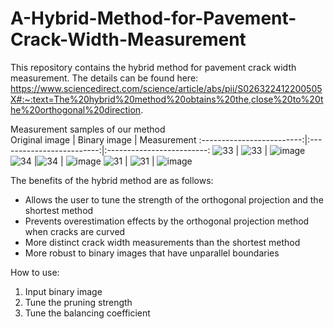 # A-Hybrid-Method-for-Pavement-Crack-Width-Measurement
This repository contains the hybrid method for pavement crack width measurement. The details can be found here: https://www.sciencedirect.com/science/article/abs/pii/S026322412200505X#:~:text=The%20hybrid%20method%20obtains%20the,close%20to%20the%20orthogonal%20direction.

Measurement samples of our method <br>
Original image       |  Binary image    |  Measurement
:-------------------------:|:-------------------------:|:-------------------------:
![33](https://github.com/JeremyOng96/A-Hybrid-Method-for-Pavement-Crack-Width-Measurement/assets/17587452/4af87d33-466d-4a62-a9cb-a7a621667f5f) | ![33](https://github.com/JeremyOng96/A-Hybrid-Method-for-Pavement-Crack-Width-Measurement/assets/17587452/0784fb34-24db-41e5-85fc-1683b24050e7) | ![image](https://github.com/JeremyOng96/A-Hybrid-Method-for-Pavement-Crack-Width-Measurement/assets/17587452/6b7f7c14-5d8f-4a25-92d0-fc130bf15156)
![34](https://github.com/JeremyOng96/A-Hybrid-Method-for-Pavement-Crack-Width-Measurement/assets/17587452/203c606f-5147-42ff-9fb3-5e1b5dcbfda2) |![34](https://github.com/JeremyOng96/A-Hybrid-Method-for-Pavement-Crack-Width-Measurement/assets/17587452/c07f8ac5-e602-408c-a975-e19bbfa1a7f7) | ![image](https://github.com/JeremyOng96/A-Hybrid-Method-for-Pavement-Crack-Width-Measurement/assets/17587452/06e8f857-413b-49a9-bbbd-0e5f0a6ca860)
![31](https://github.com/JeremyOng96/A-Hybrid-Method-for-Pavement-Crack-Width-Measurement/assets/17587452/23be51fb-0098-4dc5-a93f-543fad2d2372) | ![31](https://github.com/JeremyOng96/A-Hybrid-Method-for-Pavement-Crack-Width-Measurement/assets/17587452/3deef997-ce26-4221-99cc-0dd2351b31cf) | ![image](https://github.com/JeremyOng96/A-Hybrid-Method-for-Pavement-Crack-Width-Measurement/assets/17587452/9bc7a008-cce9-4e35-9917-24c91fbf7493)




The benefits of the hybrid method are as follows:
   <ul>
     <li>Allows the user to tune the strength of the orthogonal projection and the shortest method</li>
     <li>Prevents overestimation effects by the orthogonal projection method when cracks are curved</li>
     <li>More distinct crack width measurements than the shortest method</li>
     <li>More robust to binary images that have unparallel boundaries</li>
   </ul>
   
How to use:
   <ol>
    <li>Input binary image</li>
    <li>Tune the pruning strength</li>
    <li>Tune the balancing coefficient</li>
   </ol>


   
